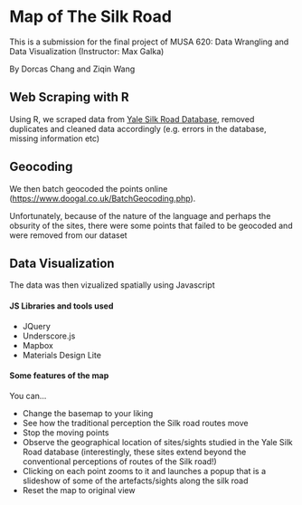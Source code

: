 # Map of The Silk Road
This is a submission for the final project of MUSA 620: Data Wrangling and Data Visualization (Instructor: Max Galka)

By Dorcas Chang and Ziqin Wang

## Web Scraping with R
Using R, we scraped data from [Yale Silk Road Database](http://digitalcollections.library.yale.edu/YaleSilkRoad/search.dl?q=Search+this+collection&qcx=1034.1&qqid=52950&qs=1), removed duplicates and cleaned data accordingly (e.g. errors in the database, missing information etc)


## Geocoding
We then batch geocoded the points online (https://www.doogal.co.uk/BatchGeocoding.php).

Unfortunately, because of the nature of the language and perhaps the obsurity of the sites, there were some points that failed to be geocoded and were removed from our dataset

## Data Visualization
The data was then vizualized spatially using Javascript
#### JS Libraries and tools used
- JQuery
- Underscore.js
- Mapbox
- Materials Design Lite

#### Some features of the map
You can...
- Change the basemap to your liking
- See how the traditional perception the Silk road routes move
- Stop the moving points
- Observe the geographical location of sites/sights studied in the Yale Silk Road database (interestingly, these sites extend beyond the conventional perceptions of routes of the Silk road!)
- Clicking on each point zooms to it and launches a popup that is a slideshow of some of the artefacts/sights along the silk road
- Reset the map to original view
